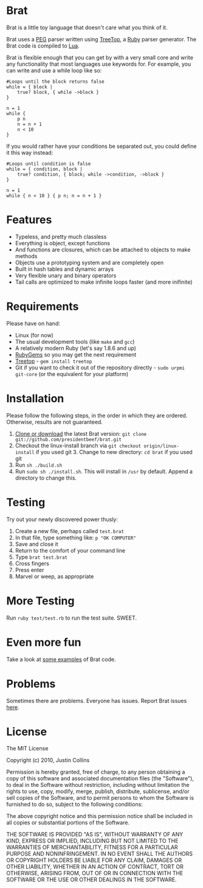 # Brat

Brat is a little toy language that doesn't care what you think of it.

Brat uses a [PEG](http://en.wikipedia.org/wiki/Parsing_expression_grammar) parser written using [TreeTop](http://treetop.rubyforge.org/index.html), a [Ruby](http://ruby-lang.org) parser generator. The Brat code is compiled to [Lua](http://www.lua.org/).

Brat is flexible enough that you can get by with a very small core and write any functionality that most languages use keywords for. For example, you can write and use a while loop like so:

    #Loops until the block returns false
    while = { block |
        true? block, { while ->block }
    }

    n = 1
    while {
        p n
        n = n + 1
        n < 10
    }

If you would rather have your conditions be separated out, you could define it this way instead:

    #Loops until condition is false
    while = { condition, block |
        true? condition, { block; while ->condition, ->block }
    }   

    n = 1 
    while { n < 10 } { p n; n = n + 1 }


# Features

* Typeless, and pretty much classless
* Everything is object, except functions
* And functions are closures, which can be attached to objects to make methods
* Objects use a prototyping system and are completely open
* Built in hash tables and dynamic arrays
* Very flexible unary and binary operators
* Tail calls are optimized to make infinite loops faster (and more inifinite)

# Requirements

Please have on hand:

* Linux (for now)
* The usual development tools (like `make` and `gcc`)
* A relatively modern Ruby (let's say 1.8.6 and up)
* [RubyGems](http://rubyforge.org/projects/rubygems/) so you may get the next requirement
* [Treetop](http://treetop.rubyforge.org/) - `gem install treetop`
* Git if you want to check it out of the repository directly - `sudo urpmi git-core` (or the equivalent for your platform)

# Installation

Please follow the following steps, in the order in which they are ordered. Otherwise, results are not guaranteed.

   1. [Clone or download](http://github.com/presidentbeef/brat/tree/linux-install) the latest Brat version: `git clone git://github.com/presidentbeef/brat.git`
   2. Checkout the linux-install branch via `git checkout origin/linux-install` if you used git
	 3. Change to new directory: `cd brat` if you used git
   4. Run `sh ./build.sh`
   5. Run `sudo sh ./install.sh`. This will install in `/usr` by default. Append a directory to change this.

# Testing

Try out your newly discovered power thusly:

   1. Create a new file, perhaps called `test.brat`
   2. In that file, type something like: `p "OK COMPUTER"`
   3. Save and close it
   4. Return to the comfort of your command line
   5. Type `brat test.brat`
   6. Cross fingers
   7. Press enter
   8. Marvel or weep, as appropriate 

# More Testing

Run `ruby test/test.rb` to run the test suite. SWEET.

# Even more fun

Take a look at [some examples](http://presidentbeef.github.com/brat/examples.html) of Brat code.

# Problems

Sometimes there are problems. Everyone has issues. Report Brat issues [here](http://github.com/presidentbeef/brat/issues).

# License

The MIT License

Copyright (c) 2010, Justin Collins

Permission is hereby granted, free of charge, to any person obtaining a copy
of this software and associated documentation files (the "Software"), to deal
in the Software without restriction, including without limitation the rights
to use, copy, modify, merge, publish, distribute, sublicense, and/or sell
copies of the Software, and to permit persons to whom the Software is
furnished to do so, subject to the following conditions:

The above copyright notice and this permission notice shall be included in
all copies or substantial portions of the Software.

THE SOFTWARE IS PROVIDED "AS IS", WITHOUT WARRANTY OF ANY KIND, EXPRESS OR
IMPLIED, INCLUDING BUT NOT LIMITED TO THE WARRANTIES OF MERCHANTABILITY,
FITNESS FOR A PARTICULAR PURPOSE AND NONINFRINGEMENT. IN NO EVENT SHALL THE
AUTHORS OR COPYRIGHT HOLDERS BE LIABLE FOR ANY CLAIM, DAMAGES OR OTHER
LIABILITY, WHETHER IN AN ACTION OF CONTRACT, TORT OR OTHERWISE, ARISING FROM,
OUT OF OR IN CONNECTION WITH THE SOFTWARE OR THE USE OR OTHER DEALINGS IN
THE SOFTWARE.


